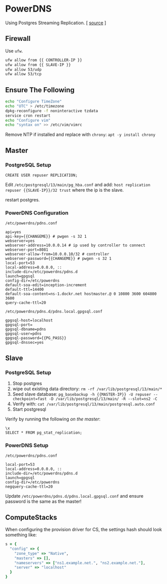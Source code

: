 # PowerDNS

Using Postgres Streaming Replication. [ [source](https://www.cybertec-postgresql.com/en/setting-up-postgresql-streaming-replication/) ]

## Firewall

Use `ufw`.

```bash
ufw allow from {{ CONTROLLER-IP }}
ufw allow from {{ SLAVE-IP }}
ufw allow 53/udp
ufw allow 53/tcp
```

## Ensure The Following

```bash
echo "Configure TimeZone"
echo "UTC" > /etc/timezone
dpkg-reconfigure -f noninteractive tzdata
service cron restart
echo "Configure vim"
echo "syntax on" >> /etc/vim/vimrc
```

Remove NTP if installed and replace with `chrony`: `apt -y install chrony`


## Master

### PostgreSQL Setup

```
CREATE USER repuser REPLICATION;
```

Edit `/etc/postgresql/13/main/pg_hba.conf` and add: `host replication repuser {{SLAVE-IP}}/32 trust` where the ip is the slave.

restart postgres.

### PowerDNS Configuration

`/etc/powerdns/pdns.conf`
```
api=yes
api-key={{CHANGEME}} # pwgen -s 32 1
webserver=yes
webserver-address=10.0.0.14 # ip used by controller to connect
webserver-port=8081
webserver-allow-from=10.0.0.10/32 # controller
webserver-password={{CHANGEME}} # pwgen -s 32 1
local-port=53
local-address=0.0.0.0, ::
include-dir=/etc/powerdns/pdns.d
launch=gpgsql
config-dir=/etc/powerdns
default-soa-edit=inception-increment
default-ttl=14400
default-soa-content=ns-1.dockr.net hostmaster.@ 0 10800 3600 604800 3600
query-cache-ttl=20
```

`/etc/powerdns/pdns.d/pdns.local.gpgsql.conf`
```
gpgsql-host=localhost
gpgsql-port=
gpgsql-dbname=pdns
gpgsql-user=pdns
gpgsql-password={{PG_PASS}}
gpgsql-dnssec=yes
```

## Slave

### PostgreSQL Setup

1. Stop postgres
2. wipe out existing data directory: `rm -rf /var/lib/postgresql/13/main/*`
3. Seed slave database: `pg_basebackup -h {{MASTER-IP}} -U repuser --checkpoint=fast -D /var/lib/postgresql/13/main/ -R --slot=ns2 -C`
4. Verify with: `cat /var/lib/postgresql/13/main/postgresql.auto.conf`
5. Start postgresql

Verify by running the following _on the master_:

```
\x
SELECT * FROM pg_stat_replication;
```

### PowerDNS Setup

`/etc/powerdns/pdns.conf`
```
local-port=53
local-address=0.0.0.0, ::
include-dir=/etc/powerdns/pdns.d
launch=gpgsql
config-dir=/etc/powerdns
negquery-cache-ttl=20
```

Update `/etc/powerdns/pdns.d/pdns.local.gpgsql.conf` and ensure password is the same as the master!

## ComputeStacks

When configuring the provision driver for CS, the settings hash should look something like:

```ruby
s = {
  "config" => {
    "zone_type" => "Native",
    "masters" => [],
    "nameservers" => ["ns1.example.net.", "ns2.example.net."],
    "server" => "localhost"
  }
}
```
